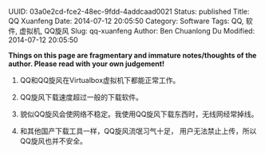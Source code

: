 UUID: 03a0e2cd-fce2-48ec-9fdd-4addcaad0021
Status: published
Title: QQ Xuanfeng
Date: 2014-07-12 20:05:50
Category: Software
Tags: QQ, 软件, 虚拟机, QQ旋风
Slug: qq-xuanfeng
Author: Ben Chuanlong Du
Modified: 2014-07-12 20:05:50

**Things on this page are fragmentary and immature notes/thoughts of the author. Please read with your own judgement!**
 
1. QQ和QQ旋风在Virtualbox虚拟机下都能正常工作。

4. QQ旋风下载速度超过一般的下载软件。

2. 貌似QQ旋风会使网络不稳定。我使用QQ旋风下载东西时，无线网经常掉线。

3. 和其他国产下载工具一样，QQ旋风流氓习气十足，
用户无法禁止上传，所以QQ旋风也并不安全。
